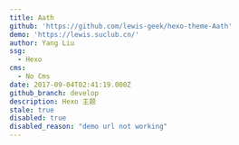 ```yaml
---
title: Aath
github: 'https://github.com/lewis-geek/hexo-theme-Aath'
demo: 'https://lewis.suclub.cn/'
author: Yang Liu
ssg:
  - Hexo
cms:
  - No Cms
date: 2017-09-04T02:41:19.000Z
github_branch: develop
description: Hexo 主题
stale: true
disabled: true
disabled_reason: "demo url not working"
---
```

